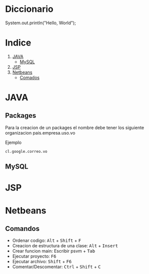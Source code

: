 # Diccionario

System.out.println("Hello, World");

# Indice

1. [JAVA](#java)
   * [MySQL](#mysql)
2. [JSP](#jsp)
3. [Netbeans](#netbeans)
   * [Comados](#comandos)

# JAVA

## Packages

Para la creacion de un packages el nombre debe tener los siguiente organizacion pais.empresa.uso.vo

Ejemplo

`cl.google.correo.vo`

## MySQL

# JSP

# Netbeans

## Comandos

* Ordenar codigo: <kbd>Alt</kbd> + <kbd>Shift</kbd> + <kbd>F</kbd>
* Creacion de estructura de una clase: <kbd>Alt</kbd> + <kbd>Insert</kbd> 
* Crear funcion main: Escribir psvm + <kbd>Tab</kbd>
* Ejecutar proyecto: <kbd>F6</kbd>
* Ejecutar archivo: <kbd>Shift</kbd> + <kbd>F6</kbd>
* Comentar/Descomentar: <kbd>Ctrl</kbd> + <kbd>Shift</kbd> + <kbd>C</kbd>
